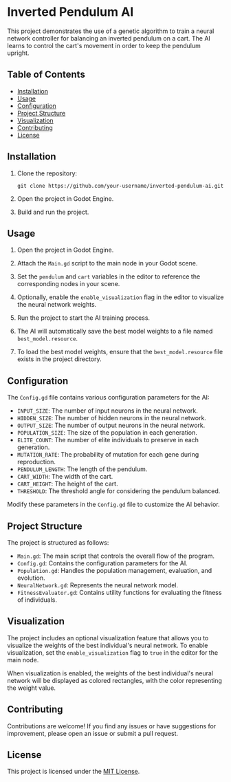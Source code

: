 # Inverted Pendulum AI

This project demonstrates the use of a genetic algorithm to train a neural network controller for balancing an inverted pendulum on a cart. The AI learns to control the cart's movement in order to keep the pendulum upright.

## Table of Contents
- [Installation](#installation)
- [Usage](#usage)
- [Configuration](#configuration)
- [Project Structure](#project-structure)
- [Visualization](#visualization)
- [Contributing](#contributing)
- [License](#license)

## Installation

1. Clone the repository:
   ```
   git clone https://github.com/your-username/inverted-pendulum-ai.git
   ```

2. Open the project in Godot Engine.

3. Build and run the project.

## Usage

1. Open the project in Godot Engine.

2. Attach the `Main.gd` script to the main node in your Godot scene.

3. Set the `pendulum` and `cart` variables in the editor to reference the corresponding nodes in your scene.

4. Optionally, enable the `enable_visualization` flag in the editor to visualize the neural network weights.

5. Run the project to start the AI training process.

6. The AI will automatically save the best model weights to a file named `best_model.resource`.

7. To load the best model weights, ensure that the `best_model.resource` file exists in the project directory.

## Configuration

The `Config.gd` file contains various configuration parameters for the AI:

- `INPUT_SIZE`: The number of input neurons in the neural network.
- `HIDDEN_SIZE`: The number of hidden neurons in the neural network.
- `OUTPUT_SIZE`: The number of output neurons in the neural network.
- `POPULATION_SIZE`: The size of the population in each generation.
- `ELITE_COUNT`: The number of elite individuals to preserve in each generation.
- `MUTATION_RATE`: The probability of mutation for each gene during reproduction.
- `PENDULUM_LENGTH`: The length of the pendulum.
- `CART_WIDTH`: The width of the cart.
- `CART_HEIGHT`: The height of the cart.
- `THRESHOLD`: The threshold angle for considering the pendulum balanced.

Modify these parameters in the `Config.gd` file to customize the AI behavior.

## Project Structure

The project is structured as follows:

- `Main.gd`: The main script that controls the overall flow of the program.
- `Config.gd`: Contains the configuration parameters for the AI.
- `Population.gd`: Handles the population management, evaluation, and evolution.
- `NeuralNetwork.gd`: Represents the neural network model.
- `FitnessEvaluator.gd`: Contains utility functions for evaluating the fitness of individuals.

## Visualization

The project includes an optional visualization feature that allows you to visualize the weights of the best individual's neural network. To enable visualization, set the `enable_visualization` flag to `true` in the editor for the main node.

When visualization is enabled, the weights of the best individual's neural network will be displayed as colored rectangles, with the color representing the weight value.

## Contributing

Contributions are welcome! If you find any issues or have suggestions for improvement, please open an issue or submit a pull request.

## License

This project is licensed under the [MIT License](LICENSE).
